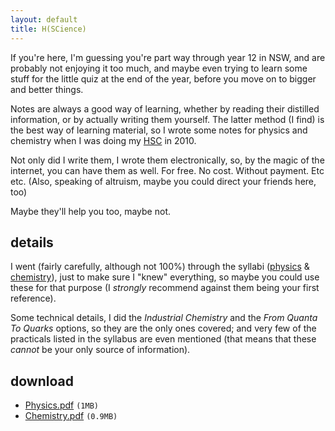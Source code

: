 ```yaml
---
layout: default
title: H(SCience)
---
```


If you're here, I'm guessing you're part way through year 12 in NSW,
and are probably not enjoying it too much, and maybe even trying to
learn some stuff for the little quiz at the end of the year, before
you move on to bigger and better things.
           
Notes are always a good way of learning, whether by reading their
distilled information, or by actually writing them yourself. The
latter method (I find) is the best way of learning material, so I
wrote some notes for physics and chemistry when I was doing my
[HSC](http://en.wikipedia.org/wiki/Higher_School_Certificate_(New_South_Wales))
in 2010.

Not only did I write them, I wrote them electronically, so, by the
magic of the internet, you can have them as well. For free. No
cost. Without payment. Etc etc. (Also, speaking of altruism, maybe you
could direct your friends here, too)

Maybe they'll help you too, maybe not.

## details
                  
I went (fairly carefully, although not 100%) through the syllabi
([physics](http://www.boardofstudies.nsw.edu.au/syllabus_hsc/physics.html)
&
[chemistry](http://www.boardofstudies.nsw.edu.au/syllabus_hsc/chemistry.html)),
just to make sure I "knew" everything, so maybe you could use these
for that purpose (I *strongly* recommend against them being
your first reference).

Some technical details, I did the <i>Industrial Chemistry</i> and the
<i>From Quanta To Quarks</i> options, so they are the only ones
covered; and very few of the practicals listed in the syllabus are
even mentioned (that means that these *cannot* be your only
source of information).

## download
- [Physics.pdf](www.ug.it.usyd.edu.au/~hwil7821/serve.php?file=uploads/notes/Physics.pdf) `(1MB)`
- [Chemistry.pdf](www.ug.it.usyd.edu.au/~hwil7821/serve.php?file=uploads/notes/Chemistry.pdf) `(0.9MB)`

